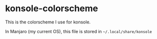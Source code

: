# konsole-colorscheme

This is the colorscheme I use for konsole.

In Manjaro (my current OS), this file is stored in `~/.local/share/konsole`
